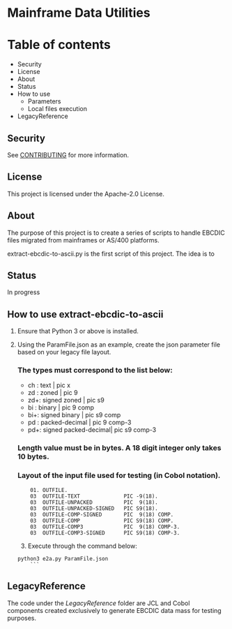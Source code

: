 # Mainframe Data Utilities

Table of contents
=================
* Security
* License
* About
* Status
* How to use
    * Parameters
    * Local files execution
* LegacyReference

## Security

See [CONTRIBUTING](CONTRIBUTING.md#security-issue-notifications) for more information.

## License

This project is licensed under the Apache-2.0 License.

## About

The purpose of this project is to create a series of scripts to handle EBCDIC files migrated from mainframes or AS/400 platforms.

extract-ebcdic-to-ascii.py is the first script of this project. The idea is to

## Status

In progress

## How to use extract-ebcdic-to-ascii

1. Ensure that Python 3 or above is installed.

2. Using the ParamFile.json as an example, create the json parameter file based on your legacy file layout.

    ### The types must correspond to the list below:
    - ch : text                 | pic  x
    - zd : zoned                | pic  9
    - zd+: signed zoned         | pic s9
    - bi : binary               | pic  9 comp
    - bi+: signed binary        | pic s9 comp
    - pd : packed-decimal       | pic  9 comp-3
    - pd+: signed packed-decimal| pic s9 comp-3

    ### Length value must be in bytes. A 18 digit integer only takes 10 bytes.

    ### Layout of the input file used for testing (in Cobol notation).

    ```
        01. OUTFILE.
        03  OUTFILE-TEXT              PIC -9(18). 
        03  OUTFILE-UNPACKED          PIC  9(18). 
        03  OUTFILE-UNPACKED-SIGNED   PIC S9(18). 
        03  OUTFILE-COMP-SIGNED       PIC  9(18) COMP. 
        03  OUTFILE-COMP              PIC S9(18) COMP. 
        03  OUTFILE-COMP3             PIC  9(18) COMP-3. 
        03  OUTFILE-COMP3-SIGNED      PIC S9(18) COMP-3. 
    ```

    3. Execute through the command below:

    ```
    python3 e2a.py ParamFile.json 
        ```

## LegacyReference 

The code under the *LegacyReference* folder are JCL and Cobol components created exclusively to generate EBCDIC data mass for testing purposes.